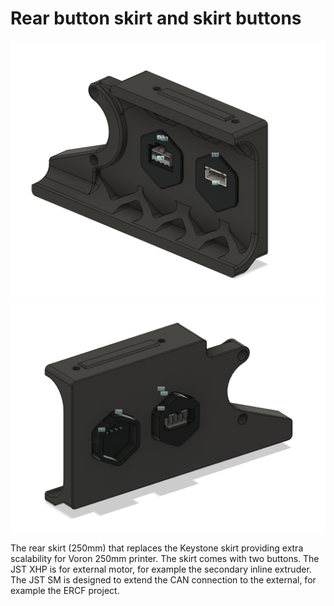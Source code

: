 Rear button skirt and skirt buttons
===========

![front_view](front.PNG)
![rear_view](rear.PNG)

The rear skirt (250mm) that replaces the Keystone skirt providing extra scalability for Voron 250mm printer. The skirt comes with two buttons. The JST XHP is for external motor, for example the secondary inline extruder. The JST SM is designed to extend the CAN connection to the external, for example the ERCF project.
